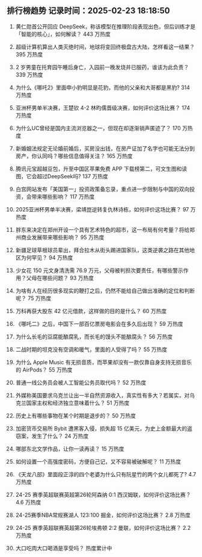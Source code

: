 
## 排行榜趋势 记录时间：2025-02-23 18:18:50
  
  1. 黄仁勋首公开回应 DeepSeek，称该模型在推理阶段表现出色，但后训练才是「智能的核心」，如何解读？ 443 万热度
    
  2. 超级计算机算出人类灭绝时间，地球将变回终极盘古大陆，怎样看这一结果？ 395 万热度
    
  3. 2 岁男童在托育园午睡后身亡，入园前一晚发烧并已服药，谁该为此负责？ 339 万热度
    
  4. 为什么《哪吒2》里面申小豹明显是花豹，而他的父亲和大哥都是黑豹? 314 万热度
    
  5. 亚洲杯男单半决赛，王楚钦 4-2 林昀儒晋级决赛，如何评价这场比赛？ 174 万热度
    
  6. 为什么UC曾经是国内主流浏览器之一，但现在却逐渐销声匿迹了？ 170 万热度
    
  7. 新婚姻法规定无论婚前婚后，买房没出钱，在房产证加了名字也可能无法分到房产，你认同吗？哪些信息值得关注？ 165 万热度
    
  8. 腾讯元宝超越豆包，升至中国区苹果免费 APP 下载榜第二，可文生图和读图，它会超过DeepSeek吗? 137 万热度
    
  9. 白宫网站发布「美国第一」投资政策备忘录，重点进一步限制与中国的双向投资，会带来哪些影响？ 117 万热度
    
  10. 2025亚洲杯男单半决赛，梁靖崑逆转复仇林诗栋，如何评价这场比赛？ 97 万热度
    
  11. 胖东来决定在郑州开设一个具有艺术特色的超市，这一布局有何考量？将给郑州商业发展带来哪些影响？ 95 万热度
    
  12. 新疆足球草根球员辈出，拜合拉木从街头踢进国家队，这类逆袭之路在其他地区为何罕见？ 94 万热度
    
  13. 少女花 150 元文身清洗需 76.9 万元，父母被判担次要责任，有哪些警示作用？父母在哪些问题？ 93 万热度
    
  14. 为啥有人在经历很多现实的鞭打之后，仍然不能给自己做出准确的定位和判断呢？ 75 万热度
    
  15. 万科再获大股东 42 亿元借款，这样做的目的是什么？ 60 万热度
    
  16. 《哪吒二》之后，中国下一部百亿票房电影会在多久后出现？ 59 万热度
    
  17. 为什么长毛的豆腐能酿腐乳，而长毛的馒头不能酿腐头？ 56 万热度
    
  18. 二战时期的坦克没有空调和暖气，里面的人受得了吗？ 55 万热度
    
  19. 为什么 Apple Music 有无损音质，而苹果却没有一款仅靠自身支持无损音乐的 AirPods？ 55 万热度
    
  20. 普通一线公务员会被人工智能公务员取代吗？ 52 万热度
    
  21. 外媒称美国要求乌克兰让出一半自然资源收入，真实性有多大？若属实，对乌克兰国家主权和经济独立意味着什么？ 51 万热度
    
  22. 历史上有哪些事物在某个时期是退步的？ 50 万热度
    
  23. 加密货币交易所 Bybit 遭黑客入侵，损失超 15 亿美元，为史上金额最大的盗窃案，发生了什么？ 24 万热度
    
  24. 哪部东北文学作品，让你一读再读？ 15 万热度
    
  25. 如何设置一个高强度密码，方便自己记，又不容易被破解呢？ 11 万热度
    
  26. 《天龙八部》里面段正淳的四个老婆为什么只有阮星竹的两个女儿都死了? 4.7 万热度
    
  27. 24-25 赛季英超联赛英超第26轮阿森纳 0:1 西汉姆联，如何评价这场比赛？ 4.6 万热度
    
  28. 24-25赛季NBA常规赛湖人 123:100 掘金，如何评价这场比赛？ 2.8 万热度
    
  29. 24-25 赛季英超联赛英超第26轮埃弗顿 2:2 曼联，如何评价这场比赛？ 2.2 万热度
    
  30. 大口吃肉大口喝酒是享受吗？ 热度累计中
    